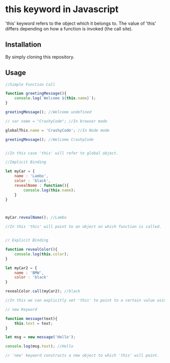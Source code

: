 # this keyword in Javascript

'this' keyword refers to the object which it belongs to.
The value of 'this' differs depending on how a function is invoked (the call site).

## Installation

By simply cloning this repository.


## Usage

```javascript
//Simple Function Call

function greetingMessage(){
    console.log(`Welcome ${this.name}`);
}

greetingMessage(); //Welcome undefined

// var name = "CrashyCode"; //In browser mode

globalThis.name = 'CrashyCode'; //In Node mode

greetingMessage(); //Welcome CrashyCode


//In this case 'this' will refer to global object.

//Implicit Binding

let myCar = {
    name : 'Lambo',
    color : 'black',
    revealName : function(){
        console.log(this.name);
    }
}



myCar.revealName(); //Lambo

//In this 'this' will point to an object on which function is called.


// Explicit Binding

function revealColor(){
    console.log(this.color);
}

let myCar2 = {
    name : 'BMW',
    color : 'black'
}

revealColor.call(myCar2); //black

//In this we can explicitly set 'this' to point to a certain value using call, apply or bind.

// new Keyword

function message(text){
    this.text = text;
}

let msg = new message('Hello');

console.log(msg.text); //Hello

// 'new' keyword constructs a new object to which 'this' will point.

```


